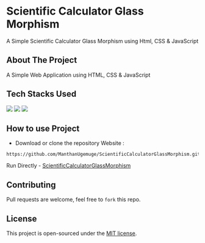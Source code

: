 # Scientific Calculator Glass Morphism
A Simple Scientific Calculator Glass Morphism using Html, CSS & JavaScript

## About The Project

A Simple Web Application using HTML, CSS & JavaScript

## Tech Stacks Used

<a target="_blank" href="https://www.w3schools.com/html/default.asp"><img src="https://img.shields.io/badge/html5%20-%23E34F26.svg?&style=for-the-badge&logo=html5&logoColor=white"></img></a>
<a target="_blank" href="https://www.w3schools.com/css/default.asp"><img src="https://img.shields.io/badge/css3%20-%231572B6.svg?&style=for-the-badge&logo=css3&logoColor=white"></img></a>
<a target="_blank" href="https://www.w3schools.com/js/default.asp"><img src="https://img.shields.io/badge/javascript%20-%23323330.svg?&style=for-the-badge&logo=javascript&logoColor=%23F7DF1E"></img></a>

## How to use Project

- Download or clone the repository Website : 
 
```
https://github.com/ManthanUgemuge/ScientificCalculatorGlassMorphism.git
```
Run Directly - [ScientificCalculatorGlassMorphism](https://manthanugemuge.github.io/ScientificCalculatorGlassMorphism/)

## Contributing
Pull requests are welcome, feel free to ```fork``` this repo.

## License
This project is open-sourced under the [MIT license]().
